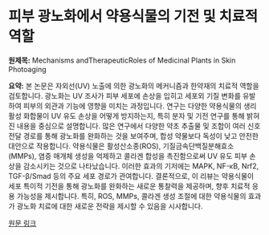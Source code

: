 # 피부 광노화에서 약용식물의 기전 및 치료적 역할

**원제목:** Mechanisms andTherapeuticRoles of Medicinal Plants in Skin Photoaging

**요약:** 본 논문은 자외선(UV) 노출에 의한 광노화의 메커니즘과 한약재의 치료적 역할을 검토합니다. 광노화는 UV 조사가 피부 세포에 손상을 입히고 세포외 기질 변화를 유발하여 피부의 외관과 기능에 영향을 미치는 과정입니다.  연구는 다양한 약용식물의 생리활성 화합물이 UV 유도 손상을 어떻게 방지하는지, 특히 분자 및 기전 연구를 통해 밝혀진 내용을 중심으로 설명합니다. 많은 연구에서 다양한 약초 추출물 및 조합이 여러 신호 전달 경로를 통해 광노화를 완화하는 것을 보여주며, 합성 약물보다 독성이 낮고 안전한 대안으로 작용합니다.  약용식물은 활성산소종(ROS), 기질금속단백질분해효소(MMPs), 염증 매개체 생성을 억제하고 콜라겐 합성을 촉진함으로써 UV 유도 피부 손상을 감소시키는 것으로 나타났습니다. 이러한 효과의 기저에는 MAPK, NF-κB, Nrf2, TGF-β/Smad 등의 주요 세포 경로가 관여합니다.  결론적으로, 이 리뷰는 약용식물이 세포 특이적 기전을 통해 광노화를 완화하는 새로운 통찰력을 제공하며, 향후 치료적 응용 가능성을 제시합니다.  특히,  ROS, MMPs, 콜라겐 생성 조절에 대한  약용식물의 효과가  광노화 치료에 대한 새로운 전략을 제시할 수 있음을 시사합니다.

[원문 링크](https://www.dovepress.com/article/download/104732)
